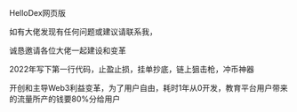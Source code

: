 HelloDex网页版

如有大佬发现有任何问题或建议请联系我，

诚恳邀请各位大佬一起建设和变革

2022年写下第一行代码，止盈止损，挂单抄底，链上狙击枪，冲币神器

开创和主导Web3利益变革，为了用户自由，耗时1年从0开发，教育平台用户带来的流量所产的钱要80%分给用户
